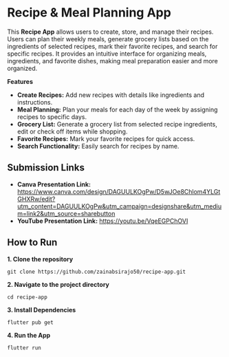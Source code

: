 # Recipe & Meal Planning App

This **Recipe App** allows users to create, store, and manage their recipes. Users can plan their weekly meals, generate grocery lists based on the ingredients of selected recipes, mark their favorite recipes, and search for specific recipes. It provides an intuitive interface for organizing meals, ingredients, and favorite dishes, making meal preparation easier and more organized.

**Features**

- **Create Recipes:** Add new recipes with details like ingredients and instructions.
- **Meal Planning:** Plan your meals for each day of the week by assigning recipes to specific days.
- **Grocery List:** Generate a grocery list from selected recipe ingredients, edit or check off items while shopping.
- **Favorite Recipes:** Mark your favorite recipes for quick access.
- **Search Functionality:** Easily search for recipes by name.

## Submission Links

- **Canva Presentation Link:** https://www.canva.com/design/DAGUULKOgPw/D5wJOe8Chlom4YLGtGHXRw/edit?utm_content=DAGUULKOgPw&utm_campaign=designshare&utm_medium=link2&utm_source=sharebutton
- **YouTube Presentation Link:** https://youtu.be/VqeEGPChOVI

## How to Run

 **1. Clone the repository**   
 
  `git clone https://github.com/zainabsirajo50/recipe-app.git`

**2. Navigate to the project directory**

   `cd recipe-app`  
   
**3. Install Dependencies** 

   `flutter pub get`  
   
**4. Run the App**  

  `flutter run`

